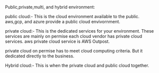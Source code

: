 Public,private,multi, and hybrid environment:

public cloud:-
This is the cloud environment available to the public.
aws,gcp, and azure provide a public cloud envivornment.

private cloud:-
This is the dedicated services for your environment. These services are mainly on permise each cloud vendor has private cloud services.
aws private cloud service is AWS Outpost.

private cloud on permise has to meet cloud computing criteria. But it dedicated directly to the business.

Hybrid cloud:-
This is when the private cloud and public cloud  together.
